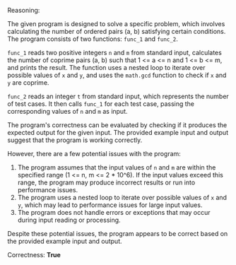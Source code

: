 Reasoning:

The given program is designed to solve a specific problem, which involves calculating the number of ordered pairs (a, b) satisfying certain conditions. The program consists of two functions: `func_1` and `func_2`.

`func_1` reads two positive integers `n` and `m` from standard input, calculates the number of coprime pairs (a, b) such that 1 <= a <= n and 1 <= b <= m, and prints the result. The function uses a nested loop to iterate over possible values of `x` and `y`, and uses the `math.gcd` function to check if `x` and `y` are coprime.

`func_2` reads an integer `t` from standard input, which represents the number of test cases. It then calls `func_1` for each test case, passing the corresponding values of `n` and `m` as input.

The program's correctness can be evaluated by checking if it produces the expected output for the given input. The provided example input and output suggest that the program is working correctly.

However, there are a few potential issues with the program:

1. The program assumes that the input values of `n` and `m` are within the specified range (1 <= n, m <= 2 * 10^6). If the input values exceed this range, the program may produce incorrect results or run into performance issues.
2. The program uses a nested loop to iterate over possible values of `x` and `y`, which may lead to performance issues for large input values.
3. The program does not handle errors or exceptions that may occur during input reading or processing.

Despite these potential issues, the program appears to be correct based on the provided example input and output.

Correctness: **True**